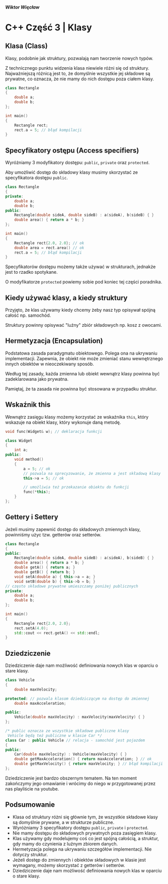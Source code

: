 ##### Wiktor Więcław 
# C++ Część 3 | Klasy

## Klasa (Class)
Klasy, podobnie jak struktury, pozwalają nam tworzenie nowych typów.

Z technicznego punktu widzenia klasa niewiele różni się od struktury. Najważniejszą różnicą jest to, że domyślnie wszystkie jej składowe są prywatne, co oznacza, że nie mamy do nich dostępu poza ciałem klasy.

```c++
class Rectangle
{
    double a;
    double b;
};

int main()
{
    Rectangle rect;
    rect.a = 5; // błąd kompilacji
}
```

## Specyfikatory ostępu (Access specifiers)
Wyróżniamy 3 modyfikatory dostępu: ```public```, ```private``` oraz ```protected```.

Aby umożliwić dostęp do składowy klasy musimy skorzystać ze specyfikatora dostępu ```public```.

```c++
class Rectangle
{
private:
    double a;
    double b;
public:
    Rectangle(double sideA, double sideB) : a(sideA), b(sideB) { }
    double area() { return a * b; }
};

int main()
{
    Rectangle rect{2.0, 2.0}; // ok
    double area = rect.area() // ok
    rect.a = 5; // błąd kompilacji
}
```

Specyfikatorów dostępu możemy także używać w strukturach, jednakże jest to rzadko spotykane.

O modyfikatorze ```protected``` powiemy sobie pod koniec tej części poradnika.

## Kiedy używać klasy, a kiedy struktury
Przyjęto, że klas używamy kiedy chcemy żeby nasz typ opisywał spójną całość np. samochód. 

Struktury powinny opisywać "luźny" zbiór składowych np. kosz z owocami.

## Hermetyzacja (Encapsulation)
Podstatowa zasada paradygmatu obiektowego. Polega ona na ukrywaniu implementacji. Zapewnia, że obiekt nie może zmieniać stanu wewnętrznego innych obiektów w nieoczekiwany sposób.

Według tej zasady, każda zmienna lub obiekt wewnątrz klasy powinna być zadeklarowana jako prywatna.

Pamiętaj, że ta zasada nie powinna być stosowana w przypadku struktur.

## Wskaźnik this
Wewnątrz zasięgu klasy możemy korzystać ze wskaźnika ```this```, który wskazuje na obiekt klasy, który wykonuje daną metodę.

```c++
void func(Widget& w); // deklaracja funkcji

class Widget
{
    int a;
public:
    void method()
    {
        a = 5; // ok
        // pozwala na sprecyzowanie, że zmienna a jest składową klasy
        this->a = 5; // ok

        // umożliwia też przekazanie obiektu do funkcji
        func(*this);
    }
};
```

## Gettery i Settery
Jeżeli musimy zapewnić dostęp do składowych zmiennych klasy, powinniśmy użyc tzw. getterów oraz setterów.

```c++
class Rectangle
{
public:
    Rectangle(double sideA, double sideB) : a(sideA), b(sideB) { }
    double area() { return a * b; }
    double getA() { return a; }
    double getB() { return b; }
    void setA(double a) { this->a = a; }
    void setB(double b) { this->b = b; }
// często składowe prywatne umieszczamy poniżej publicznych
private: 
    double a;
    double b;
};

int main()
{
    Rectangle rect{2.0, 2.0};
    rect.setA(4.0);
    std::cout << rect.getA() << std::endl;
}
```

## Dziedziczenie
Dziedziczenie daje nam możliwość definiowania nowych klas w oparciu o stare klasy. 

```c++
class Vehicle
{
    double maxVelocity;

protected: // pozwala klasom dziedziczącym na dostęp do zmiennej
    double maxAcceleration;

public:
    Vehicle(double maxVelocity) : maxVelocity(maxVelocity) { } 
};

/* public oznacza ze wszystkie składowe publiczne klasy
 Vehicle będą też publiczne w klasie Car */
class Car : public Vehicle // relacja - samochód jest pojazdem
{
public:
    Car(double maxVelocity) : Vehicle(maxVelocity) { }
    double getMaxAcceleration() { return maxAcceleration; } // ok
    double getMaxVelocity() { return maxVelocity; } // błąd kompilacji
};

```
Dziedziczenie jest bardzo obszernym tematem. Na ten moment zakończymy jego omawianie i wrócimy do niego w przygotowanej przez nas playliście na youtube.

## Podsumowanie
* Klasa od struktury różni się głównie tym, że wszystkie składowe klasy są domyślnie prywane, a w strukturze publiczne.
* Wyróżniamy 3 specyfikatory dostępu ```public```, ```private``` i ```protected```.
* Nie mamy dostępu do składowych prywatnych poza zasięgiem klasy.
* Klas używamy gdy modelujemy coś co jest spójną całością, a struktur, gdy mamy do czynienia z luźnym zbiorem danych.
* Hermetyzacja polega na ukrywaniu szczegółów implementacji. Nie dotyczy struktur.
* Jeżeli dostęp do zmiennych i obiektów składowych w klasie jest wymagany, możemy skorzystać z getterów i setterów.
* Dziedziczenie daje nam możliwość definiowania nowych klas w oparciu o stare klasy.